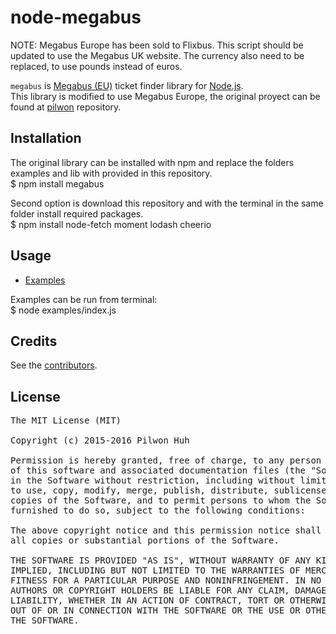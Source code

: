 
# node-megabus

NOTE: Megabus Europe has been sold to Flixbus. This script should be updated to use the Megabus UK website. The currency also need to be replaced, to use pounds instead of euros.

`megabus` is [Megabus (EU)](http://uk.megabus.com/) ticket finder library for [Node.js](http://nodejs.org/).  
This library is modified to use Megabus Europe, the original proyect can be found at [pilwon](https://github.com/pilwon/node-megabus) repository.


## Installation
The original library can be installed with npm and replace the folders examples and lib with provided in this repository.  
    $ npm install megabus

Second option is download this repository and with the terminal in the same folder install required packages.  
    $ npm install node-fetch moment lodash cheerio

## Usage

* [Examples](https://github.com/brincowale/node-megabus/tree/master/examples)

Examples can be run from terminal:  
    $ node examples/index.js

## Credits

  See the [contributors](https://github.com/brincowale/node-megabus/graphs/contributors).


## License

<pre>
The MIT License (MIT)

Copyright (c) 2015-2016 Pilwon Huh

Permission is hereby granted, free of charge, to any person obtaining a copy
of this software and associated documentation files (the "Software"), to deal
in the Software without restriction, including without limitation the rights
to use, copy, modify, merge, publish, distribute, sublicense, and/or sell
copies of the Software, and to permit persons to whom the Software is
furnished to do so, subject to the following conditions:

The above copyright notice and this permission notice shall be included in
all copies or substantial portions of the Software.

THE SOFTWARE IS PROVIDED "AS IS", WITHOUT WARRANTY OF ANY KIND, EXPRESS OR
IMPLIED, INCLUDING BUT NOT LIMITED TO THE WARRANTIES OF MERCHANTABILITY,
FITNESS FOR A PARTICULAR PURPOSE AND NONINFRINGEMENT. IN NO EVENT SHALL THE
AUTHORS OR COPYRIGHT HOLDERS BE LIABLE FOR ANY CLAIM, DAMAGES OR OTHER
LIABILITY, WHETHER IN AN ACTION OF CONTRACT, TORT OR OTHERWISE, ARISING FROM,
OUT OF OR IN CONNECTION WITH THE SOFTWARE OR THE USE OR OTHER DEALINGS IN
THE SOFTWARE.
</pre>
